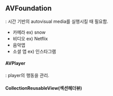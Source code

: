 ## AVFoundation

: 시간 기반의 autovisual media를 실행시킬 때 필요함.

- 카메라 ex) snow
- 비디오 ex) Netflix
- 음악앱
- 소셜 앱 ex) 인스타그램



#### AVPlayer

: player의 행동을 관리.



#### CollectionReusableView(섹션헤더뷰)